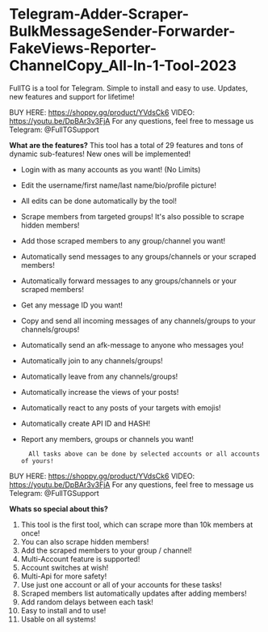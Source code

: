 # Telegram-Adder-Scraper-BulkMessageSender-Forwarder-FakeViews-Reporter-ChannelCopy_All-In-1-Tool-2023
FullTG is a tool for Telegram. Simple to install and easy to use. Updates, new features and support for lifetime!

BUY HERE: https://shoppy.gg/product/YVdsCk6
VIDEO: https://youtu.be/DpBAr3v3FjA
For any questions, feel free to message us Telegram: @FullTGSupport

**What are the features?**
This tool has a total of 29 features and tons of dynamic sub-features! New ones will be implemented!
* Login with as many accounts as you want! (No Limits)
* Edit the username/first name/last name/bio/profile picture!
* All edits can be done automatically by the tool!
* Scrape members from targeted groups! It's also possible to scrape hidden members!
* Add those scraped members to any group/channel you want!
* Automatically send messages to any groups/channels or your scraped members!
* Automatically forward messages to any groups/channels or your scraped members!
* Get any message ID you want!
* Copy and send all incoming messages of any channels/groups to your channels/groups!
* Automatically send an afk-message to anyone who messages you!
* Automatically join to any channels/groups!
* Automatically leave from any channels/groups!
* Automatically increase the views of your posts!
* Automatically react to any posts of your targets with emojis!
* Automatically create API ID and HASH!
* Report any members, groups or channels you want!
		
		All tasks above can be done by selected accounts or all accounts of yours!
BUY HERE: https://shoppy.gg/product/YVdsCk6
VIDEO: https://youtu.be/DpBAr3v3FjA
For any questions, feel free to message us Telegram: @FullTGSupport

**Whats so special about this?**

   1. This tool is the first tool, which can scrape more than 10k members at once!
   2. You can also scrape hidden members!
   3. Add the scraped members to your group / channel!
   4. Multi-Account feature is supported!
   5. Account switches at wish!
   6. Multi-Api for more safety!
   7. Use just one account or all of your accounts for these tasks!
   8. Scraped members list automatically updates after adding members!
   9. Add random delays between each task!
   10. Easy to install and to use!
   11. Usable on all systems!
